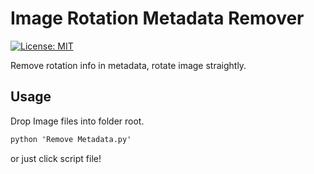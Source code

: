# Image Rotation Metadata Remover
[![License: MIT](https://img.shields.io/badge/License-MIT-green.svg)](https://opensource.org/licenses/MIT)

Remove rotation info in metadata, rotate image straightly.
## Usage
Drop Image files into folder root.

```cmd
python 'Remove Metadata.py'
```

or just click script file!
